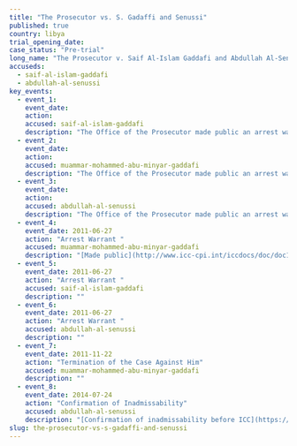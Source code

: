 ```yaml
---
title: "The Prosecutor vs. S. Gadaffi and Senussi"
published: true
country: libya
trial_opening_date:
case_status: "Pre-trial"
long_name: "The Prosecutor v. Saif Al-Islam Gaddafi and Abdullah Al-Senussi"
accuseds:
  - saif-al-islam-gaddafi
  - abdullah-al-senussi
key_events:
  - event_1:
    event_date:
    action:
    accused: saif-al-islam-gaddafi
    description: "The Office of the Prosecutor made public an arrest warrant for Gaddafi on 27 June 2011. Accused is in the custody of a rebel militia in Libya."
  - event_2:
    event_date:
    action:
    accused: muammar-mohammed-abu-minyar-gaddafi
    description: "The Office of the Prosecutor made public an arrest warrant for Gaddafi on June 27, 2011. The case against him was terminated on November 22, 2011 following his death."
  - event_3:
    event_date:
    action:
    accused: abdullah-al-senussi
    description: "The Office of the Prosecutor made public an arrest warrant for Al-Senussi on June 27, 2011. On July 24, 2014 the Appeals Chamber [confirmed](https://www.icc-cpi.int/en_menus/icc/press%20and%20media/press%20releases/Pages/pr1034.aspx) Pre-Trial Chamber I’s decision declaring the case against him inadmissible before the ICC."
  - event_4:
    event_date: 2011-06-27
    action: "Arrest Warrant "
    accused: muammar-mohammed-abu-minyar-gaddafi
    description: "[Made public](http://www.icc-cpi.int/iccdocs/doc/doc1099321.pdf)"
  - event_5:
    event_date: 2011-06-27
    action: "Arrest Warrant "
    accused: saif-al-islam-gaddafi
    description: ""
  - event_6:
    event_date: 2011-06-27
    action: "Arrest Warrant "
    accused: abdullah-al-senussi
    description: ""
  - event_7:
    event_date: 2011-11-22
    action: "Termination of the Case Against Him"
    accused: muammar-mohammed-abu-minyar-gaddafi
    description: ""
  - event_8:
    event_date: 2014-07-24
    action: "Confirmation of Inadmissability"
    accused: abdullah-al-senussi
    description: "[Confirmation of inadmissability before ICC](https://www.icc-cpi.int/en_menus/icc/press%20and%20media/press%20releases/Pages/pr1034.aspx)"
slug: the-prosecutor-vs-s-gadaffi-and-senussi
---
```

